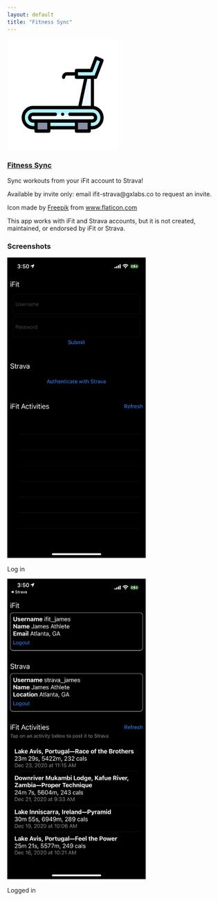 ```yaml
---
layout: default
title: "Fitness Sync"
---
```


<div class="media mb-4">
    <img src="/media/fitness-sync-app-256.png" class="align-self-start mr-3" alt="Fitness sync app logo">
    <div class="media-body">
        <h3 class="mt-0"><a href="/fitness-sync">Fitness Sync</a></h3>
        <p>Sync workouts from your iFit account to Strava!</p>
        <p>Available by invite only: email ifit-strava@gxlabs.co to request an invite.</p>
        <p>Icon made by <a href="https://www.flaticon.com/authors/freepik" title="Freepik">Freepik</a> from <a href="https://www.flaticon.com/" title="Flaticon">www.flaticon.com</a></p>
        <p>This app works with iFit and Strava accounts, but it is not created, maintained, or endorsed by iFit or Strava.</p>
    </div>
</div>
<div class="row mt-4">
    <h3>Screenshots</h3>
</div>
<div class="row">
    <div class="col">
        <img src="/media/fitness-sync-login.png" width="320" alt="Fitness sync login screen">
        <p>Log in</p>
    </div>
    <div class="col">
        <img src="/media/fitness-sync.png" width="320" alt="Fitness sync app screen">
        <p>Logged in</p>
    </div>
</div>
